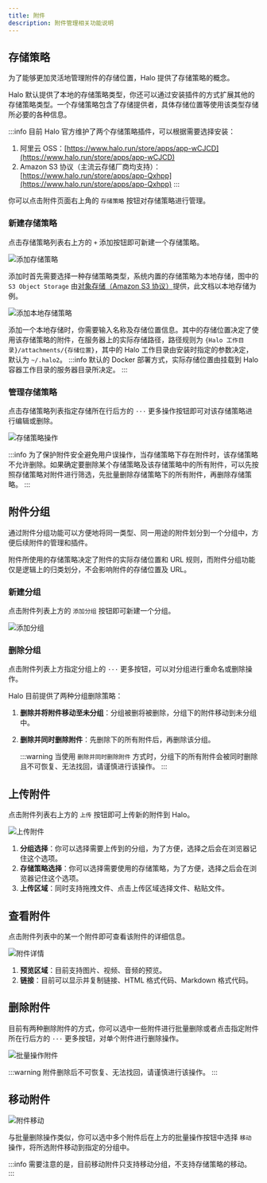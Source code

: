 ```yaml
---
title: 附件
description: 附件管理相关功能说明
---
```


## 存储策略

为了能够更加灵活地管理附件的存储位置，Halo 提供了存储策略的概念。

Halo 默认提供了本地的存储策略类型，你还可以通过安装插件的方式扩展其他的存储策略类型。一个存储策略包含了存储提供者，具体存储位置等使用该类型存储所必要的各种信息。

:::info
目前 Halo 官方维护了两个存储策略插件，可以根据需要选择安装：

1. 阿里云 OSS：[https://www.halo.run/store/apps/app-wCJCD](https://www.halo.run/store/apps/app-wCJCD)
2. Amazon S3 协议（主流云存储厂商均支持）：[https://www.halo.run/store/apps/app-Qxhpp](https://www.halo.run/store/apps/app-Qxhpp)
:::

你可以点击附件页面右上角的 `存储策略` 按钮对存储策略进行管理。

### 新建存储策略

点击存储策略列表右上方的 `+` 添加按钮即可新建一个存储策略。

![添加存储策略](/img/user-guide/attachments/attachment-policy-add.png)

添加时首先需要选择一种存储策略类型，系统内置的存储策略为本地存储，图中的 `S3 Object Storage` 由[对象存储（Amazon S3 协议）](https://www.halo.run/store/apps/app-Qxhpp)提供，此文档以本地存储为例。

![添加本地存储策略](/img/user-guide/attachments/attachment-policy-add-local.png)

添加一个本地存储时，你需要输入名称及存储位置信息。其中的存储位置决定了使用该存储策略的附件，在服务器上的实际存储路径，路径规则为 `{Halo 工作目录}/attachments/{存储位置}`，其中的 Halo 工作目录由安装时指定的参数决定，默认为 `~/.halo2`。
:::info
默认的 Docker 部署方式，实际存储位置由挂载到 Halo 容器工作目录的服务器目录所决定。
:::

### 管理存储策略

点击存储策略列表指定存储所在行后方的 `···` 更多操作按钮即可对该存储策略进行编辑或删除。

![存储策略操作](/img/user-guide/attachments/attachment-policy-operate.png)

:::info
为了保护附件安全避免用户误操作，当存储策略下存在附件时，该存储策略不允许删除。如果确定要删除某个存储策略及该存储策略中的所有附件，可以先按照存储策略对附件进行筛选，先批量删除存储策略下的所有附件，再删除存储策略。
:::

## 附件分组

通过附件分组功能可以方便地将同一类型、同一用途的附件划分到一个分组中，方便后续附件的管理和插件。

附件所使用的存储策略决定了附件的实际存储位置和 URL 规则，而附件分组功能仅是逻辑上的归类划分，不会影响附件的存储位置及 URL。

### 新建分组

点击附件列表上方的 `添加分组` 按钮即可新建一个分组。

![添加分组](/img/user-guide/attachments/attachment-group-add.png)

### 删除分组

点击附件列表上方指定分组上的 `···` 更多按钮，可以对分组进行重命名或删除操作。

Halo 目前提供了两种分组删除策略：

1. **删除并将附件移动至未分组**：分组被删将被删除，分组下的附件移动到未分组中。
2. **删除并同时删除附件**：先删除下的所有附件后，再删除该分组。

    :::warning
    当使用 `删除并同时删除附件` 方式时，分组下的所有附件会被同时删除且不可恢复、无法找回，请谨慎进行该操作。
    :::

## 上传附件

点击附件列表右上方的 `上传` 按钮即可上传新的附件到 Halo。

![上传附件](/img/user-guide/attachments/attachment-upload.png)

1. **分组选择**：你可以选择需要上传到的分组，为了方便，选择之后会在浏览器记住这个选项。
2. **存储策略选择**：你可以选择需要使用的存储策略，为了方便，选择之后会在浏览器记住这个选项。
3. **上传区域**：同时支持拖拽文件、点击上传区域选择文件、粘贴文件。

## 查看附件

点击附件列表中的某一个附件即可查看该附件的详细信息。

![附件详情](/img/user-guide/attachments/attachment-detail.png)

1. **预览区域**：目前支持图片、视频、音频的预览。
2. **链接**：目前可以显示并复制链接、HTML 格式代码、Markdown 格式代码。

## 删除附件

目前有两种删除附件的方式，你可以选中一些附件进行批量删除或者点击指定附件所在行后方的 `···` 更多按钮，对单个附件进行删除操作。

![批量操作附件](/img/user-guide/attachments/attachment-batch-operate.png)

:::warning
附件删除后不可恢复、无法找回，请谨慎进行该操作。
:::

## 移动附件

![附件移动](/img/user-guide/attachments/attachment-move.png)

与批量删除操作类似，你可以选中多个附件后在上方的批量操作按钮中选择 `移动` 操作，将所选附件移动到指定的分组中。

:::info
需要注意的是，目前移动附件只支持移动分组，不支持存储策略的移动。
:::
